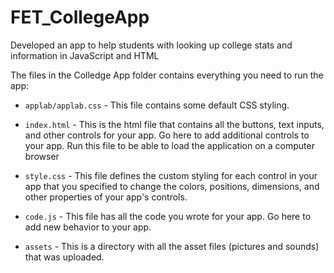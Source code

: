 # FET_CollegeApp
Developed an app to help students with looking up college stats and information in JavaScript and HTML

The files in the Colledge App folder contains everything you need to run the app:

* `applab/applab.css` - This file contains some default CSS styling.

* `index.html` - This is the html file that contains all the buttons, text inputs, and other controls for your app. Go here to add additional controls to your app. Run this file to be able to load the application on a computer browser

* `style.css` - This file defines the custom styling for each control in your
  app that you specified to change the colors, positions, dimensions, and other properties of your app's controls.

* `code.js` - This file has all the code you wrote for your app. Go here to add
  new behavior to your app.

* `assets` - This is a directory with all the asset files (pictures and sounds)
  that was uploaded.
